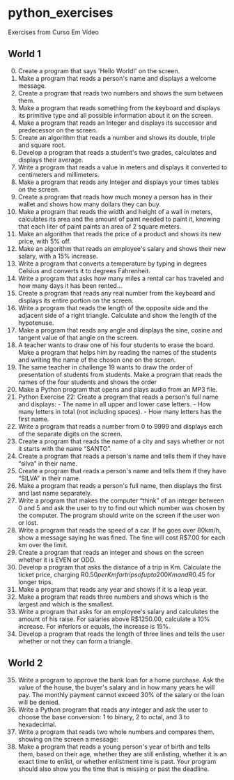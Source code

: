# python_exercises
Exercises from Curso Em Vídeo

## World 1

00. Create a program that says 'Hello World!' on the screen.
01. Make a program that reads a person's name and displays a welcome message. 
02. Create a program that reads two numbers and shows the sum between them.
03. Make a program that reads something from the keyboard and displays its primitive type and all possible information about it on the screen.
04. Make a program that reads an Integer and displays its successor and predecessor on the screen.
05. Create an algorithm that reads a number and shows its double, triple and square root.
06. Develop a program that reads a student's two grades, calculates and displays their average.
07. Write a program that reads a value in meters and displays it converted to centimeters and millimeters.
08. Make a program that reads any Integer and displays your times tables on the screen.
09. Create a program that reads how much money a person has in their wallet and shows how many dollars they can buy.
10. Make a program that reads the width and height of a wall in meters, calculates its area and the amount of paint needed to paint it, knowing that each liter of paint paints an area of ​​2 square meters.
11. Make an algorithm that reads the price of a product and shows its new price, with 5% off.
12. Make an algorithm that reads an employee's salary and shows their new salary, with a 15% increase.
13. Write a program that converts a temperature by typing in degrees Celsius and converts it to degrees Fahrenheit.
14. Write a program that asks how many miles a rental car has traveled and how many days it has been rented...
15. Create a program that reads any real number from the keyboard and displays its entire portion on the screen.
16. Write a program that reads the length of the opposite side and the adjacent side of a right triangle. Calculate and show the length of the hypotenuse.
17. Make a program that reads any angle and displays the sine, cosine and tangent value of that angle on the screen.
18. A teacher wants to draw one of his four students to erase the board. Make a program that helps him by reading the names of the students and writing the name of the chosen one on the screen.
19. The same teacher in challenge 19 wants to draw the order of presentation of students from students. Make a program that reads the names of the four students and shows the order
20. Make a Python program that opens and plays audio from an MP3 file.
21. Python Exercise 22: Create a program that reads a person's full name and displays: - The name in all upper and lower case letters. - How many letters in total (not including spaces). - How many letters has the first name.
22. Write a program that reads a number from 0 to 9999 and displays each of the separate digits on the screen.
23. Create a program that reads the name of a city and says whether or not it starts with the name “SANTO”.
24. Create a program that reads a person's name and tells them if they have “silva” in their name.
25. Create a program that reads a person's name and tells them if they have “SILVA” in their name. 
26. Make a program that reads a person's full name, then displays the first and last name separately.
27. Write a program that makes the computer “think” of an integer between 0 and 5 and ask the user to try to find out which number was chosen by the computer. The program should write on the screen if the user won or lost.
28. Write a program that reads the speed of a car. If he goes over 80km/h, show a message saying he was fined. The fine will cost R$7.00 for each km over the limit.
29. Create a program that reads an integer and shows on the screen whether it is EVEN or ODD.
30. Develop a program that asks the distance of a trip in Km. Calculate the ticket price, charging R$0.50 per Km for trips of up to 200Km and R$0.45 for longer trips.
31. Make a program that reads any year and shows if it is a leap year.
32. Make a program that reads three numbers and shows which is the largest and which is the smallest.
33. Write a program that asks for an employee's salary and calculates the amount of his raise. For salaries above R$1250.00, calculate a 10% increase. For inferiors or equals, the increase is 15%.
34. Develop a program that reads the length of three lines and tells the user whether or not they can form a triangle.

## World 2

35. Write a program to approve the bank loan for a home purchase. Ask the value of the house, the buyer's salary and in how many years he will pay. The monthly payment cannot exceed 30% of the salary or the loan will be denied.
36. Write a Python program that reads any integer and ask the user to choose the base conversion: 1 to binary, 2 to octal, and 3 to hexadecimal.
37. Write a program that reads two whole numbers and compares them. showing on the screen a message:
38. Make a program that reads a young person's year of birth and tells them, based on their age, whether they are still enlisting, whether it is an exact time to enlist, or whether enlistment time is past. Your program should also show you the time that is missing or past the deadline.